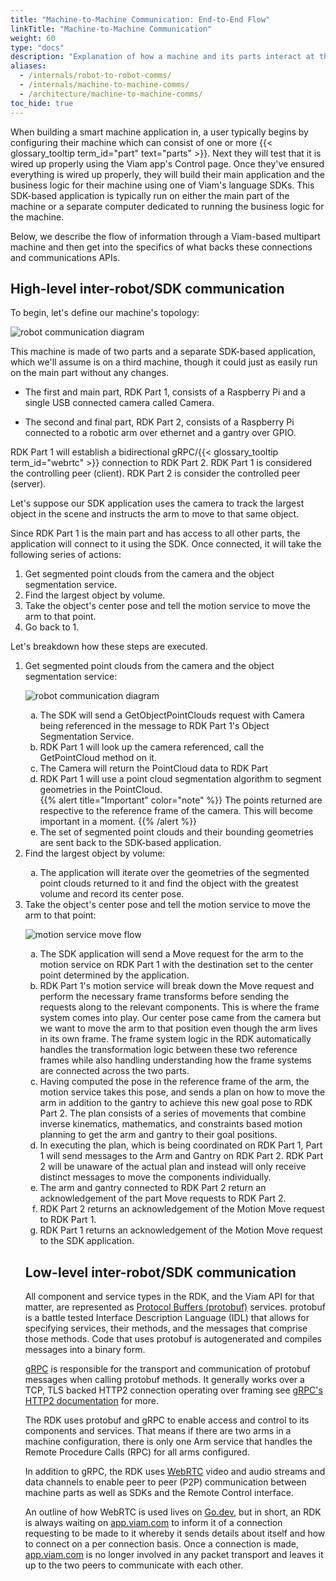 ```yaml
---
title: "Machine-to-Machine Communication: End-to-End Flow"
linkTitle: "Machine-to-Machine Communication"
weight: 60
type: "docs"
description: "Explanation of how a machine and its parts interact at the communication layer."
aliases:
  - /internals/robot-to-robot-comms/
  - /internals/machine-to-machine-comms/
  - /architecture/machine-to-machine-comms/
toc_hide: true
---
```


When building a smart machine application in, a user typically begins by configuring their machine which can consist of one or more {{< glossary_tooltip term_id="part" text="parts" >}}.
Next they will test that it is wired up properly using the Viam app's Control page.
Once they've ensured everything is wired up properly, they will build their main application and the business logic for their machine using one of Viam's language SDKs.
This SDK-based application is typically run on either the main part of the machine or a separate computer dedicated to running the business logic for the machine.

Below, we describe the flow of information through a Viam-based multipart machine and then get into the specifics of what backs these connections and communications APIs.

## High-level inter-robot/SDK communication

To begin, let's define our machine's topology:

![robot communication diagram](/internals/robot-to-robot-comms/robot-communication-diagram.png)

This machine is made of two parts and a separate SDK-based application, which we'll assume is on a third machine, though it could just as easily run on the main part without any changes.

- The first and main part, RDK Part 1, consists of a Raspberry Pi and a single USB connected camera called Camera.

- The second and final part, RDK Part 2, consists of a Raspberry Pi connected to a robotic arm over ethernet and a gantry over GPIO.

RDK Part 1 will establish a bidirectional gRPC/{{< glossary_tooltip term_id="webrtc" >}} connection to RDK Part 2.
RDK Part 1 is considered the controlling peer (client).
RDK Part 2 is consider the controlled peer (server).

Let's suppose our SDK application uses the camera to track the largest object in the scene and instructs the arm to move to that same object.

Since RDK Part 1 is the main part and has access to all other parts, the application will connect to it using the SDK.
Once connected, it will take the following series of actions:

<OL>
<li>Get segmented point clouds from the camera and the object segmentation service.</li>

<li>Find the largest object by volume.</li>

<li>Take the object's center pose and tell the motion service to move the arm to that point.</li>

<li>Go back to 1.</li>
</OL>
Let's breakdown how these steps are executed.

<ol>
<li>Get segmented point clouds from the camera and the object segmentation service:</li>

![robot communication diagram](/internals/robot-to-robot-comms/getobjectpointcloud-flow.png)

<OL type="a">
<li>The SDK will send a GetObjectPointClouds request with Camera being referenced in the message to RDK Part 1's Object Segmentation Service.</li>

<li>RDK Part 1 will look up the camera referenced, call the GetPointCloud method on it.</li>

<li>The Camera will return the PointCloud data to RDK Part</li>

<li>RDK Part 1 will use a point cloud segmentation algorithm to segment geometries in the PointCloud.</li>
{{% alert title="Important" color="note" %}}
The points returned are respective to the reference frame of the camera.
This will become important in a moment.
{{% /alert %}}
<li>The set of segmented point clouds and their bounding geometries are sent back to the SDK-based application.</li>
</ol>

<li>Find the largest object by volume:</li>
<ol type="a">
<li>The application will iterate over the geometries of the segmented point clouds returned to it and find the object with the greatest volume and record its center pose.</li>
</ol>

<li>Take the object's center pose and tell the motion service to move the arm to that point:</li>

![motion service move flow](/internals/robot-to-robot-comms/motion-service-move-flow.png)

<ol type="a">
<li>The SDK application will send a Move request for the arm to the motion service on RDK Part 1 with the destination set to the center point determined by the application.</li>

<li>RDK Part 1's motion service will break down the Move request and perform the necessary frame transforms before sending the requests along to the relevant components.
This is where the frame system comes into play.
Our center pose came from the camera but we want to move the arm to that position even though the arm lives in its own frame.
The frame system logic in the RDK automatically handles the transformation logic between these two reference frames while also handling understanding how the frame systems are connected across the two parts.</li>

<li>Having computed the pose in the reference frame of the arm, the motion service takes this pose, and sends a plan on how to move the arm in addition to the gantry to achieve this new goal pose to RDK Part 2.
The plan consists of a series of movements that combine inverse kinematics, mathematics, and constraints based motion planning to get the arm and gantry to their goal positions.</li>

<li>In executing the plan, which is being coordinated on RDK Part 1, Part 1 will send messages to the Arm and Gantry on RDK Part 2.
RDK Part 2 will be unaware of the actual plan and instead will only receive distinct messages to move the components individually.</li>

<li>The arm and gantry connected to RDK Part 2 return an acknowledgement of the part Move requests to RDK Part 2.</li>

<li>RDK Part 2 returns an acknowledgement of the Motion Move request to RDK Part 1.</li>

<li>RDK Part 1 returns an acknowledgement of the Motion Move request to the SDK application.</li>
</ol>

## Low-level inter-robot/SDK communication

All component and service types in the RDK, and the Viam API for that matter, are represented as [Protocol Buffers (protobuf)](https://developers.google.com/protocol-buffers) services.
protobuf is a battle tested Interface Description Language (IDL) that allows for specifying services, their methods, and the messages that comprise those methods.
Code that uses protobuf is autogenerated and compiles messages into a binary form.

[gRPC](https://grpc.io/) is responsible for the transport and communication of protobuf messages when calling protobuf methods.
It generally works over a TCP, TLS backed HTTP2 connection operating over framing see [gRPC's HTTP2 documentation](https://github.com/grpc/grpc/blob/master/doc/PROTOCOL-HTTP2.md) for more.

The RDK uses protobuf and gRPC to enable access and control to its components and services.
That means if there are two arms in a machine configuration, there is only one Arm service that handles the Remote Procedure Calls (RPC) for all arms configured.

In addition to gRPC, the RDK uses [WebRTC](https://webrtcforthecurious.com/) video and audio streams and data channels to enable peer to peer (P2P) communication between machine parts as well as SDKs and the Remote Control interface.

An outline of how WebRTC is used lives on [Go.dev](https://pkg.go.dev/go.viam.com/utils@v0.0.3/rpc#hdr-Connection), but in short, an RDK is always waiting on [app.viam.com](https://app.viam.com) to inform it of a connection requesting to be made to it whereby it sends details about itself and how to connect on a per connection basis.
Once a connection is made, [app.viam.com](https://app.viam.com) is no longer involved in any packet transport and leaves it up to the two peers to communicate with each other.

